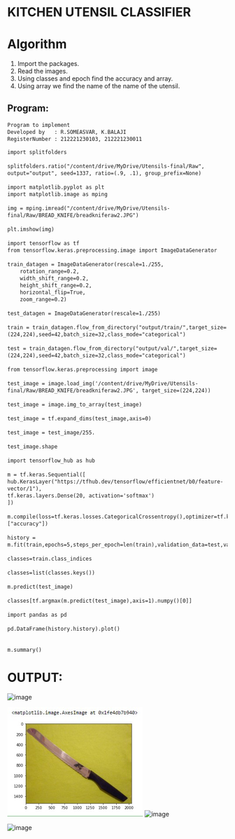 # KITCHEN UTENSIL CLASSIFIER
# Algorithm
1. Import the packages.
2. Read the images.
3. Using classes and epoch find the accuracy and array.
4. Using array we find the name of the name of the utensil.

## Program:
```
Program to implement 
Developed by   : R.SOMEASVAR, K.BALAJI
RegisterNumber : 212221230103, 212221230011
```


```
import splitfolders

splitfolders.ratio("/content/drive/MyDrive/Utensils-final/Raw", output="output", seed=1337, ratio=(.9, .1), group_prefix=None)

import matplotlib.pyplot as plt
import matplotlib.image as mping

img = mping.imread("/content/drive/MyDrive/Utensils-final/Raw/BREAD_KNIFE/breadkniferaw2.JPG")

plt.imshow(img)

import tensorflow as tf
from tensorflow.keras.preprocessing.image import ImageDataGenerator

train_datagen = ImageDataGenerator(rescale=1./255,
    rotation_range=0.2,
    width_shift_range=0.2,
    height_shift_range=0.2,
    horizontal_flip=True,
    zoom_range=0.2)

test_datagen = ImageDataGenerator(rescale=1./255)

train = train_datagen.flow_from_directory("output/train/",target_size=(224,224),seed=42,batch_size=32,class_mode="categorical")

test = train_datagen.flow_from_directory("output/val/",target_size=(224,224),seed=42,batch_size=32,class_mode="categorical")

from tensorflow.keras.preprocessing import image

test_image = image.load_img('/content/drive/MyDrive/Utensils-final/Raw/BREAD_KNIFE/breadkniferaw2.JPG', target_size=(224,224))

test_image = image.img_to_array(test_image)

test_image = tf.expand_dims(test_image,axis=0)

test_image = test_image/255.

test_image.shape

import tensorflow_hub as hub

m = tf.keras.Sequential([
hub.KerasLayer("https://tfhub.dev/tensorflow/efficientnet/b0/feature-vector/1"),
tf.keras.layers.Dense(20, activation='softmax')
])

m.compile(loss=tf.keras.losses.CategoricalCrossentropy(),optimizer=tf.keras.optimizers.Adam(),metrics=["accuracy"])

history = m.fit(train,epochs=5,steps_per_epoch=len(train),validation_data=test,validation_steps=len(test))

classes=train.class_indices

classes=list(classes.keys())

m.predict(test_image)

classes[tf.argmax(m.predict(test_image),axis=1).numpy()[0]]

import pandas as pd

pd.DataFrame(history.history).plot()


m.summary()
```
# OUTPUT:
![image](https://github.com/SOMEASVAR/KITCHEN-UTENSILS-CLASSIFIER/assets/93434149/4870d9d5-1d1b-4544-b8dc-989dda128cfd)

![OUTPUT](./1.jpg)
![image](https://github.com/SOMEASVAR/KITCHEN-UTENSILS-CLASSIFIER/assets/93434149/76457ff6-212d-4fe7-b3e6-89f1b0b17d28)

![image](https://github.com/SOMEASVAR/KITCHEN-UTENSILS-CLASSIFIER/assets/93434149/3a7e66b0-1ba1-4b1b-b181-9d63816e1e91)





